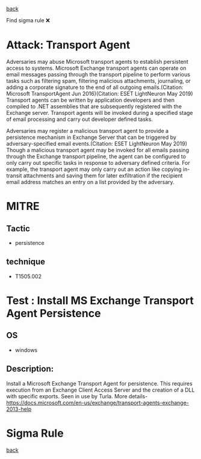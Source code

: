 
[back](../index.md)

Find sigma rule :x: 

# Attack: Transport Agent 

Adversaries may abuse Microsoft transport agents to establish persistent access to systems. Microsoft Exchange transport agents can operate on email messages passing through the transport pipeline to perform various tasks such as filtering spam, filtering malicious attachments, journaling, or adding a corporate signature to the end of all outgoing emails.(Citation: Microsoft TransportAgent Jun 2016)(Citation: ESET LightNeuron May 2019) Transport agents can be written by application developers and then compiled to .NET assemblies that are subsequently registered with the Exchange server. Transport agents will be invoked during a specified stage of email processing and carry out developer defined tasks. 

Adversaries may register a malicious transport agent to provide a persistence mechanism in Exchange Server that can be triggered by adversary-specified email events.(Citation: ESET LightNeuron May 2019) Though a malicious transport agent may be invoked for all emails passing through the Exchange transport pipeline, the agent can be configured to only carry out specific tasks in response to adversary defined criteria. For example, the transport agent may only carry out an action like copying in-transit attachments and saving them for later exfiltration if the recipient email address matches an entry on a list provided by the adversary. 

# MITRE
## Tactic
  - persistence


## technique
  - T1505.002


# Test : Install MS Exchange Transport Agent Persistence
## OS
  - windows


## Description:
Install a Microsoft Exchange Transport Agent for persistence. This requires execution from an Exchange Client Access Server and the creation of a DLL with specific exports. Seen in use by Turla.
More details- https://docs.microsoft.com/en-us/exchange/transport-agents-exchange-2013-help


# Sigma Rule


[back](../index.md)
